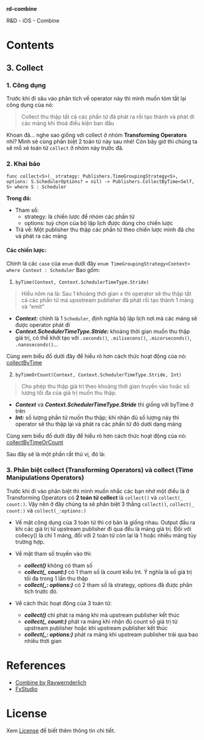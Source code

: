**rd-combine**

R&D - iOS - Combine

# Contents
## 3. Collect
### 1. Công dụng
Trước khi đi sâu vào phân tích về operator này thì mình muốn tóm tắt lại công dụng của nó:

> Collect thu thập tất cả các phần tử đã phát ra rồi tạo thành và phát đi các mảng khi thoả điều kiện ban đầu

Khoan đã... nghe sao giống với collect ở nhóm **Transforming Operators** nhỉ? Mình sẽ cùng phân biệt 2 toán tử này sau nhé! Còn bây giờ thì chúng ta sẽ mổ xẻ toán tử `collect` ở nhóm này trước đã.
### 2. Khai báo

`func collect<S>(_ strategy: Publishers.TimeGroupingStrategy<S>, options: S.SchedulerOptions? = nil) -> Publishers.CollectByTime<Self, S> where S : Scheduler`

**Trong đó:**
* Tham số:
    * strategy: là chiến lược để nhóm các phần tử
    * options: tuỳ chọn của bộ lập lịch được dùng cho chiến lược
* Trả về:
Một publisher thu thập các phần tử theo chiến lược mình đã cho và phát ra các mảng

#### Các chiến lược:
Chính là các `case` của `enum` dưới đây
`enum TimeGroupingStrategy<Context> where Context : Scheduler`
Bao gồm:
1. `byTime(Context, Context.SchedulerTimeType.Stride)`
> Hiểu nôm na là: Sau 1 khoảng thời gian x thì operator sẽ thu thập tất cả các phần tử mà upsstream publisher đã phát rồi tạo thành 1 mảng và “emit”

* **_Context:_** chính là 1 `Scheduler`, định nghĩa bộ lập lịch nơi mà các mảng sẽ được operator phát đi
* **_Context.SchedulerTimeType.Stride:_** khoảng thời gian muốn thu thập giá trị, có thể khởi tạo với `.seconds()`, `.milisecons()`, `.micorseconds()`, `.nanoseconds()`...

Cùng xem biểu đồ dưới đây để hiểu rõ hơn cách thức hoạt động của nó:
[collectByTime](https://github.com/blkbrds/rd-combine/blob/van_le_h/Research%20documentations/6.%20Time%20Manipulations%20Operators/images/collectByTime.png)

2. `byTimeOrCount(Context, Context.SchedulerTimeType.Stride, Int)`
> Cho phép thu thập giá trị theo khoảng thời gian truyền vào hoặc số lượng tối đa của giá trị muốn thu thập.

* **_Context_** và **_Context.SchedulerTimeType.Stride_** thì giống với byTime ở trên
* **_Int:_** số lượng phần tử muốn thu thập; khi nhận đủ số lượng này thì operator sẽ thu thập lại và phát ra các phần tử đó dưới dạng mảng

Cùng xem biểu đồ dưới đây để hiểu rõ hơn cách thức hoạt động của nó:
[collectByTimeOrCount](https://github.com/blkbrds/rd-combine/blob/van_le_h/Research%20documentations/6.%20Time%20Manipulations%20Operators/images/collectByTimeOrCount.png)

Sau đây sẽ là một phần rất thú vị, đó là:
### 3. Phân biệt collect (Transforming Operators) và collect (Time Manipulations Operators)
Trước khi đi vào phân biệt thì mình muốn nhắc các bạn nhớ một điểu là ở Transforming Operators có **2 toán tử collect** là `collect()` và `collect(_ count:)`. Vậy nên ở đây chúng ta sẽ phân biệt 3 thằng `collect()`, `collect(_ count:)` và `collect(_:options:)`

* Về mặt công dụng của 3 toán tử thì cơ bản là giống nhau. Output đầu ra khi các giá trị từ upstream publisher đi qua đều là mảng giá trị. Đối với collecy() là chỉ 1 mảng, đối với 2 toán tử còn lại là 1 hoặc nhiều mảng tùy trường hợp.

* Về mặt tham số truyền vào thì:
    * ***collect()*** không có tham số
    * ***collect(_ count:)*** có 1 tham số là count kiểu Int. Ý nghĩa là số giá trị tối đa trong 1 lần thu thập
    * ***collect(_: options:)*** có 2 tham số là strategy, options đã được phân tích trước đó.

* Về cách thức hoạt động của 3 toán tử:
    * ***collect()*** chỉ phát ra mảng khi mà upstream publisher kết thúc
    * ***collect(_ count:)*** phát ra mảng khi nhận đủ count số giá trị từ upstream publisher hoặc khi upstream publisher kết thúc
    * ***collect(_: options:)*** phát ra mảng khi upstream publisher trải qua bao nhiêu thời gian 

# References
- [Combine by Raywernderlich](https://www.raywenderlich.com/books/combine-asynchronous-programming-with-swift/v2.0)
- [FxStudio](https://fxstudio.dev/category/code/combine/)

# License
Xem [License](https://github.com/blkbrds/rd-combine/blob/main/LICENSE) để biết thêm thông tin chi tiết.
